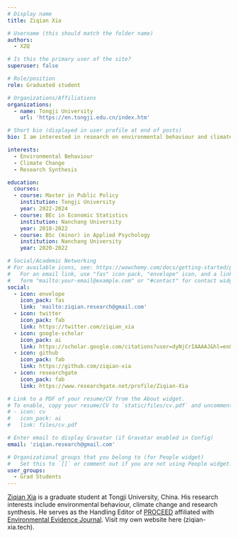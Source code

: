 ```yaml
---
# Display name
title: Ziqian Xia

# Username (this should match the folder name)
authors:
  - XZQ

# Is this the primary user of the site?
superuser: false

# Role/position
role: Graduated student

# Organizations/Affiliations
organizations:
  - name: Tongji University
    url: 'https://en.tongji.edu.cn/index.htm'

# Short bio (displayed in user profile at end of posts)
bio: I am interested in research on environmental behaviour and climate change mitigation/adaptation. 

interests:
  - Environmental Behaviour
  - Climate Change
  - Research Synthesis

education:
  courses:
  - course: Master in Public Policy
    institution: Tongji University
    year: 2022-2024
  - course: BEc in Economic Statistics
    institution: Nanchang University
    year: 2018-2022
  - course: BSc (minor) in Applied Psychology
    institution: Nanchang University
    year: 2020-2022    

# Social/Academic Networking
# For available icons, see: https://wowchemy.com/docs/getting-started/page-builder/#icons
#   For an email link, use "fas" icon pack, "envelope" icon, and a link in the
#   form "mailto:your-email@example.com" or "#contact" for contact widget.
social:
  - icon: envelope
    icon_pack: fas
    link: 'mailto:ziqian.research@gmail.com'
  - icon: twitter
    icon_pack: fab
    link: https://twitter.com/ziqian_xia
  - icon: google-scholar
    icon_pack: ai
    link: https://scholar.google.com/citations?user=dyNjCrIAAAAJ&hl=en&oi=ao
  - icon: github
    icon_pack: fab
    link: https://github.com/ziqian-xia
  - icon: researchgate
    icon_pack: fab
    link: https://www.researchgate.net/profile/Ziqian-Xia

# Link to a PDF of your resume/CV from the About widget.
# To enable, copy your resume/CV to `static/files/cv.pdf` and uncomment the lines below.
# - icon: cv
#   icon_pack: ai
#   link: files/cv.pdf

# Enter email to display Gravatar (if Gravatar enabled in Config)
email: 'ziqian.research@gmail.com'

# Organizational groups that you belong to (for People widget)
#   Set this to `[]` or comment out if you are not using People widget.
user_groups:
  - Grad Students
---
```


[Ziqian Xia](https://ziqian-xia.tech/) is a graduate student at Tongji University, China. His research interests include environmental behaviour, climate change and research synthesis. He serves as the Handling Editor of [PROCEED](https://www.proceedevidence.info/user/team#) affiliated with [Environmental Evidence Journal](https://environmentalevidencejournal.biomedcentral.com/). Visit my own website here (ziqian-xia.tech).
